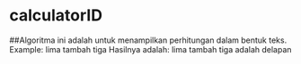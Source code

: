 # calculatorID
##Algoritma ini adalah untuk menampilkan perhitungan dalam bentuk teks.
Example: lima tambah tiga
Hasilnya adalah: lima tambah tiga adalah delapan
